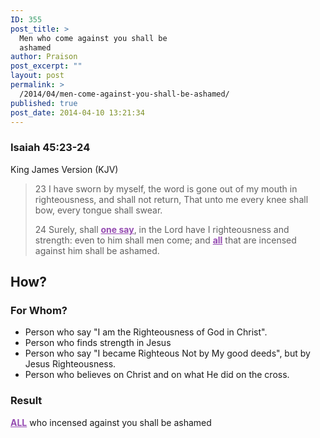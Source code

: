 ```yaml
---
ID: 355
post_title: >
  Men who come against you shall be
  ashamed
author: Praison
post_excerpt: ""
layout: post
permalink: >
  /2014/04/men-come-against-you-shall-be-ashamed/
published: true
post_date: 2014-04-10 13:21:34
---
```

<div>
<h3>Isaiah 45:23-24</h3>
King James Version (KJV)

</div>
<div>
<blockquote>23 I have sworn by myself, the word is gone out of my mouth in righteousness, and shall not return, That unto me every knee shall bow, every tongue shall swear.

24 Surely, shall <span style="text-decoration: underline; color: #964cb2;"><strong>one say</strong></span>, in the Lord have I righteousness and strength: even to him shall men come; and <span style="text-decoration: underline; color: #964cb2;"><strong>all</strong></span> that are incensed against him shall be ashamed.</blockquote>
<h2>How?</h2>
<h3>For Whom?</h3>
<ul>
	<li>Person who say "I am the Righteousness of God in Christ".</li>
	<li>Person who finds strength in Jesus</li>
	<li>Person who say "I became Righteous Not by My good deeds", but by Jesus Righteousness.</li>
	<li>Person who believes on Christ and on what He did on the cross.</li>
</ul>
<h3>Result</h3>
<span style="text-decoration: underline; color: #964cb2;"><strong>ALL</strong></span> who incensed against you shall be ashamed

</div>